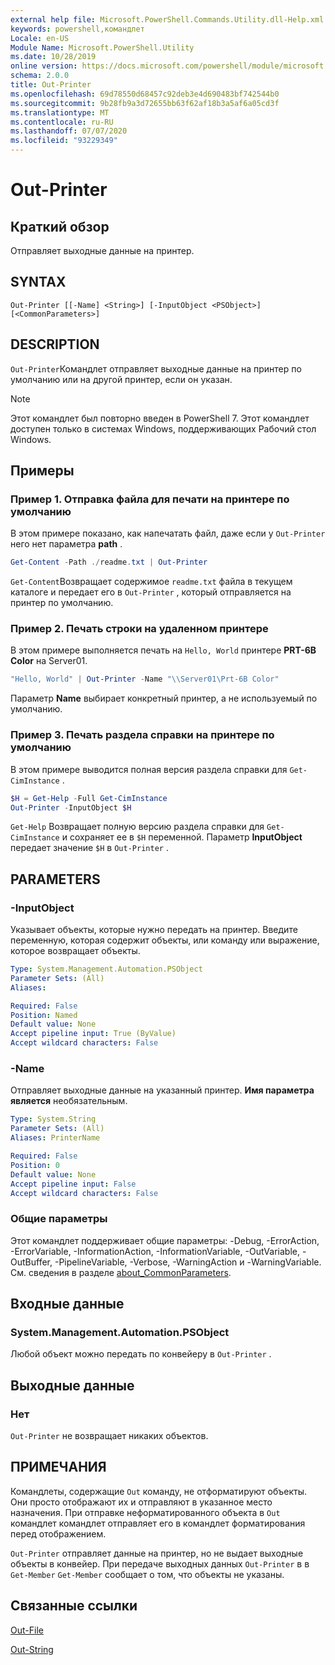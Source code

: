 ```yaml
---
external help file: Microsoft.PowerShell.Commands.Utility.dll-Help.xml
keywords: powershell,командлет
Locale: en-US
Module Name: Microsoft.PowerShell.Utility
ms.date: 10/28/2019
online version: https://docs.microsoft.com/powershell/module/microsoft.powershell.utility/out-printer?view=powershell-7.1&WT.mc_id=ps-gethelp
schema: 2.0.0
title: Out-Printer
ms.openlocfilehash: 69d78550d68457c92deb3e4d690483bf742544b0
ms.sourcegitcommit: 9b28fb9a3d72655bb63f62af18b3a5af6a05cd3f
ms.translationtype: MT
ms.contentlocale: ru-RU
ms.lasthandoff: 07/07/2020
ms.locfileid: "93229349"
---
```

# Out-Printer

## Краткий обзор
Отправляет выходные данные на принтер.

## SYNTAX

```
Out-Printer [[-Name] <String>] [-InputObject <PSObject>] [<CommonParameters>]
```

## DESCRIPTION

`Out-Printer`Командлет отправляет выходные данные на принтер по умолчанию или на другой принтер, если он указан.

> [!NOTE]
> Этот командлет был повторно введен в PowerShell 7. Этот командлет доступен только в системах Windows, поддерживающих Рабочий стол Windows.

## Примеры

### Пример 1. Отправка файла для печати на принтере по умолчанию

В этом примере показано, как напечатать файл, даже если у `Out-Printer` него нет параметра **path** .

```powershell
Get-Content -Path ./readme.txt | Out-Printer
```

`Get-Content`Возвращает содержимое `readme.txt` файла в текущем каталоге и передает его в `Out-Printer` , который отправляется на принтер по умолчанию.

### Пример 2. Печать строки на удаленном принтере

В этом примере выполняется печать на `Hello, World` принтере **PRT-6B Color** на Server01.

```powershell
"Hello, World" | Out-Printer -Name "\\Server01\Prt-6B Color"
```

Параметр **Name** выбирает конкретный принтер, а не используемый по умолчанию.

### Пример 3. Печать раздела справки на принтере по умолчанию

В этом примере выводится полная версия раздела справки для `Get-CimInstance` .

```powershell
$H = Get-Help -Full Get-CimInstance
Out-Printer -InputObject $H
```

`Get-Help` Возвращает полную версию раздела справки для `Get-CimInstance` и сохраняет ее в `$H` переменной. Параметр **InputObject** передает значение `$H` в `Out-Printer` .

## PARAMETERS

### -InputObject

Указывает объекты, которые нужно передать на принтер. Введите переменную, которая содержит объекты, или команду или выражение, которое возвращает объекты.

```yaml
Type: System.Management.Automation.PSObject
Parameter Sets: (All)
Aliases:

Required: False
Position: Named
Default value: None
Accept pipeline input: True (ByValue)
Accept wildcard characters: False
```

### -Name

Отправляет выходные данные на указанный принтер. **Имя параметра является** необязательным.

```yaml
Type: System.String
Parameter Sets: (All)
Aliases: PrinterName

Required: False
Position: 0
Default value: None
Accept pipeline input: False
Accept wildcard characters: False
```

### Общие параметры

Этот командлет поддерживает общие параметры: -Debug, -ErrorAction, -ErrorVariable, -InformationAction, -InformationVariable, -OutVariable, -OutBuffer, -PipelineVariable, -Verbose, -WarningAction и -WarningVariable. См. сведения в разделе [about_CommonParameters](https://go.microsoft.com/fwlink/?LinkID=113216).

## Входные данные

### System.Management.Automation.PSObject

Любой объект можно передать по конвейеру в `Out-Printer` .

## Выходные данные

### Нет

`Out-Printer` не возвращает никаких объектов.

## ПРИМЕЧАНИЯ

Командлеты, содержащие `Out` команду, не отформатируют объекты. Они просто отображают их и отправляют в указанное место назначения. При отправке неформатированного объекта в `Out` командлет командлет отправляет его в командлет форматирования перед отображением.

`Out-Printer` отправляет данные на принтер, но не выдает выходные объекты в конвейер. При передаче выходных данных `Out-Printer` в в `Get-Member` `Get-Member` сообщает о том, что объекты не указаны.

## Связанные ссылки

[Out-File](Out-File.md)

[Out-String](Out-String.md)

